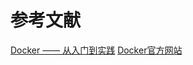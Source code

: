# 参考文献

[Docker —— 从入门到实践](https://www.gitbook.com/book/yeasy/docker_practice/details)
[Docker官方网站](https://github.com/docker/docker)